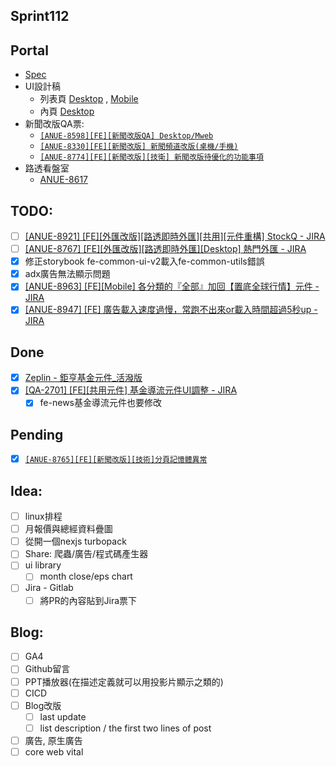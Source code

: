 ## Sprint112

## Portal
* [Spec](https://cnyesrd.atlassian.net/wiki/spaces/PS/pages/2153709569)
* UI設計稿
	* 列表頁 [Desktop](https://app.zeplin.io/project/576287bda89e8aa7045cfba5/screen/64bf3d5ab80488509d649a7e) ,  [Mobile](https://app.zeplin.io/project/576287bda89e8aa7045cfba5/screen/64d0b64c955b232302230055)
	*  內頁  [Desktop](https://app.zeplin.io/project/576287bda89e8aa7045cfba5/screen/64ad0cdf411565216532362a)
*  新聞改版QA票:
	* [`[ANUE-8598][FE][新聞改版QA] Desktop/Mweb`](https://cnyesrd.atlassian.net/browse/ANUE-8598)
	* [`[ANUE-8330][FE][新聞改版] 新聞頻道改版(桌機/手機)`](https://cnyesrd.atlassian.net/browse/ANUE-8330)
	* [`[ANUE-8774][FE][新聞改版][技衛] 新聞改版待優化的功能事項`](https://cnyesrd.atlassian.net/browse/ANUE-8774)
 * 路透看盤室
	 * [ANUE-8617](https://cnyesrd.atlassian.net/browse/ANUE-8617)

## TODO:
* [ ] [[ANUE-8921] [FE][外匯改版][路透即時外匯][共用][元件重構] StockQ - JIRA](https://cnyesrd.atlassian.net/browse/ANUE-8921)
* [ ] [[ANUE-8767] [FE][外匯改版][路透即時外匯][Desktop] 熱門外匯 - JIRA](https://cnyesrd.atlassian.net/browse/ANUE-8767)
* [x] 修正storybook fe-common-ui-v2載入fe-common-utils錯誤
* [x] adx廣告無法顯示問題
* [x] [[ANUE-8963] [FE][Mobile] 各分類的『全部』加回【置底全球行情】元件 - JIRA](https://cnyesrd.atlassian.net/browse/ANUE-8963)
* [x] [[ANUE-8947] [FE] 廣告載入速度過慢，常跑不出來or載入時間超過5秒up - JIRA](https://cnyesrd.atlassian.net/browse/ANUE-8947)

## Done
* [x] [Zeplin - 鉅亨基金元件_活潑版 ](https://app.zeplin.io/project/576287bda89e8aa7045cfba5/screen/64f93e29022b843c0eaf0613)
* [x] [[QA-2701] [FE][共用元件] 基金導流元件UI調整 - JIRA](https://cnyesrd.atlassian.net/browse/QA-2701)
	* [x] fe-news基金導流元件也要修改

## Pending
* [x] [`[ANUE-8765][FE][新聞改版][技術]分頁記憶體異常`](https://cnyesrd.atlassian.net/browse/ANUE-8765)

## Idea:
* [ ] linux排程
* [ ] 月報價與總經資料疊圖
* [ ] 從開一個nexjs turbopack
* [ ] Share: 爬蟲/廣告/程式碼產生器
* [ ] ui library
	* [ ] month close/eps chart
* [ ] Jira - Gitlab
	* [ ] 將PR的內容貼到Jira票下
## Blog: 
* [ ] GA4
* [ ] Github留言
* [ ] PPT播放器(在描述定義就可以用投影片顯示之類的)
* [ ] CICD
* [ ] Blog改版
	* [ ] last update
	* [ ] list description / the first two lines of post
* [ ] 廣告, 原生廣告
* [ ] core web vital
